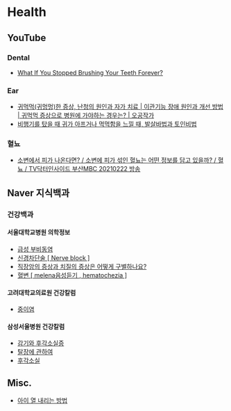 # Health

## YouTube
### Dental
* [What If You Stopped Brushing Your Teeth Forever?](https://www.youtube.com/watch?v=lqriCSSsMiA)

### Ear
* [귀먹먹(귀멍멍)한 증상, 난청의 원인과 자가 치료 | 이관기능 장애 원인과 개선 방법 | 귀먹먹 증상으로 병원에 가야하는 경우는? | 오공작가](https://www.youtube.com/watch?v=b-8hu-To4Mk)
* [비행기를 탔을 때 귀가 아프거나 먹먹함을 느낄 때, 발살바법과 토인비법](https://www.youtube.com/watch?v=QfbRJRZsbtc)

### 혈뇨
* [소변에서 피가 나온다면? / 소변에 피가 섞인 혈뇨는 어떤 정보를 담고 있을까? / 혈뇨 / TV닥터인사이드 부산MBC 20210222 방송](https://www.youtube.com/watch?v=798p6N_yexw)

## Naver 지식백과
### 건강백과
#### 서울대학교병원 의학정보
* [급성 부비동염](https://terms.naver.com/entry.naver?docId=926738&cid=51007&categoryId=51007)
* [신경차단술 [ Nerve block ]](https://terms.naver.com/entry.naver?docId=6225743&cid=51007&categoryId=51007)
* [직장암의 증상과 치질의 증상은 어떻게 구별하나요?](https://terms.naver.com/entry.naver?docId=2100476&cid=63166&categoryId=51020)
* [혈변 [ melena음성듣기 , hematochezia ]](https://terms.naver.com/entry.naver?docId=927432&cid=51007&categoryId=51007)

#### 고려대학교의료원 건강칼럼
* [중이염](https://terms.naver.com/entry.naver?docId=5771054&cid=63166&categoryId=59314)

#### 삼성서울병원 건강칼럼
* [감기와 후각소실증](https://terms.naver.com/entry.naver?docId=2102864&cid=63166&categoryId=51019)
* [탈장에 관하여](https://terms.naver.com/entry.naver?docId=2102471&cid=63166&categoryId=51019)
* [후각소실](https://terms.naver.com/entry.naver?docId=927395&cid=51007&categoryId=51007)

## Misc.
* [아이 열 내리는 방법](https://www.tylenol.co.kr/children-infants/fever/cool-down-the-fever)
